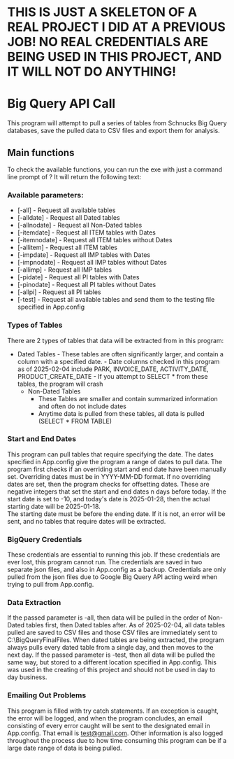 # THIS IS JUST A SKELETON OF A REAL PROJECT I DID AT A PREVIOUS JOB! NO REAL CREDENTIALS ARE BEING USED IN THIS PROJECT, AND IT WILL NOT DO ANYTHING!
# Big Query API Call
This program will attempt to pull a series of tables from Schnucks Big Query databases, save the pulled data to CSV files and export them for analysis.

## Main functions
To check the available functions, you can run the exe with just a command line prompt of ? It will return the following text:

### Available parameters:
- [-all] - Request all available tables
- [-alldate] - Request all Dated tables
- [-allnodate] - Request all Non-Dated tables
- [-itemdate] - Request all ITEM tables with Dates
- [-itemnodate] - Request all ITEM tables without Dates
- [-allitem] - Request all ITEM tables
- [-impdate] - Request all IMP tables with Dates
- [-impnodate] - Request all IMP tables without Dates
- [-allimp] - Request all IMP tables
- [-pidate] - Request all PI tables with Dates
- [-pinodate] - Request all PI tables without Dates
- [-allpi] - Request all PI tables
- [-test] - Request all available tables and send them to the testing file specified in App.config

### Types of Tables
There are 2 types of tables that data will be extracted from in this program:
 - Dated Tables
		- These tables are often significantly larger, and contain a column with a specified date.
		- Date columns checked in this program as of 2025-02-04 include PARK, INVOICE_DATE, ACTIVITY_DATE, PRODUCT_CREATE_DATE
		- If you attempt to SELECT * from these tables, the program will crash
	- Non-Dated Tables
		- These Tables are smaller and contain summarized information and often do not include dates
		- Anytime data is pulled from these tables, all data is pulled (SELECT * FROM TABLE)

### Start and End Dates
This program can pull tables that require specifying the date. The dates specified in App.config give the program a range of dates to pull data.
The program first checks if an overriding start and end date have been manually set. Overriding dates must be in YYYY-MM-DD format.
If no overriding dates are set, then the program checks for offsetting dates. 
These are negative integers that set the start and end dates n days before today. If the start date is set to -10, and today's date is 2025-01-28,
then the actual starting date will be 2025-01-18.  
The starting date must be before the ending date. If it is not, an error will be sent, and no tables that require dates will be extracted.

### BigQuery Credentials
These credentials are essential to running this job. If these credentials are ever lost, this program cannot run. 
The credentials are saved in two separate json files, and also in App.config as a backup. Credentials are only pulled from
the json files due to Google Big Query API acting weird when trying to pull from App.config.

### Data Extraction
If the passed parameter is -all, then data will be pulled in the order of Non-Dated tables first, then Dated tables after. 
As of 2025-02-04, all data tables pulled are saved to CSV files and those CSV files are immediately sent to C:\BigQueryFinalFiles.
When dated tables are being extracted, the program always pulls every dated table from a single day, and then moves to the next day.
If the passed parameter is -test, then all data will be pulled the same way, but stored to a different location specified in App.config. 
This was used in the creating of this project and should not be used in day to day business.

### Emailing Out Problems
This program is filled with try catch statements. If an exception is caught, the error will be logged, and when the program concludes, 
an email consisting of every error caught will be sent to the designated email in App.config. That email is test@gmail.com.
Other information is also logged throughout the process due to how time consuming this program can be if a large date range of data is being pulled.